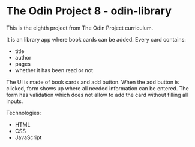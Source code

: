 # The Odin Project 8 - odin-library

This is the eighth project from The Odin Project curriculum.

It is an library app where book cards can be added. Every card contains:

- title
- author
- pages
- whether it has been read or not

The UI is made of book cards and add button. When the add button is clicked, form shows up where all needed information can be entered. The form has validation which does not allow to add the card without filling all inputs.

Technologies:

- HTML
- CSS
- JavaScript

